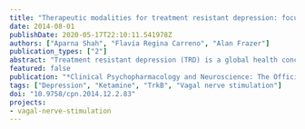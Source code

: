 ```yaml
---
title: "Therapeutic modalities for treatment resistant depression: focus on vagal nerve stimulation and ketamine"
date: 2014-08-01
publishDate: 2020-05-17T22:10:11.541978Z
authors: ["Aparna Shah", "Flavia Regina Carreno", "Alan Frazer"]
publication_types: ["2"]
abstract: "Treatment resistant depression (TRD) is a global health concern affecting a large proportion of depressed patients who then require novel therapeutic options. One such treatment option that has received some attention in the past several years is vagal nerve stimulation (VNS). The present review briefly describes the relevance of this treatment in the light of other existing pharmacological and non-pharmacological options. It then summarizes clinical findings with respect to the efficacy of VNS. The anatomical rationale for its efficacy and other potential mechanisms of its antidepressant effects as compared to those employed by classical antidepressant drugs are discussed. VNS has been approved in some countries and has been used for patients with TRD for quite some time. A newer, fast-acting, non-invasive pharmacological option called ketamine is currently in the limelight with reference to TRD. This drug is currently in the investigational phase but shows promise. The clinical and preclinical findings related to ketamine have also been summarized and compared with those for VNS. The role of neurotrophin factors, specifically brain derived neurotrophic factor and its receptor, in the beneficial effects of both VNS and ketamine have been highlighted. It can be concluded that both these therapeutic modalities, while effective, need further research that can reveal specific targets for intervention by novel drugs and address concerns related to side-effects, especially those seen with ketamine."
featured: false
publication: "*Clinical Psychopharmacology and Neuroscience: The Official Scientific Journal of the Korean College of Neuropsychopharmacology*"
tags: ["Depression", "Ketamine", "TrkB", "Vagal nerve stimulation"]
doi: "10.9758/cpn.2014.12.2.83"
projects:
- vagal-nerve-stimulation
---
```


